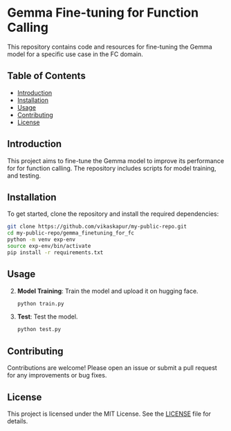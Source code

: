 # Gemma Fine-tuning for Function Calling

This repository contains code and resources for fine-tuning the Gemma model for a specific use case in the FC domain.

## Table of Contents
- [Introduction](#introduction)
- [Installation](#installation)
- [Usage](#usage)
- [Contributing](#contributing)
- [License](#license)

## Introduction
This project aims to fine-tune the Gemma model to improve its performance for for function calling. The repository includes scripts for model training, and testing.

## Installation
To get started, clone the repository and install the required dependencies:

```bash
git clone https://github.com/vikaskapur/my-public-repo.git
cd my-public-repo/gemma_finetuning_for_fc
python -m venv exp-env
source exp-env/bin/activate
pip install -r requirements.txt
```

## Usage

2. **Model Training**: Train the model and upload it on hugging face.
    ```bash
    python train.py 
    ```

3. **Test**: Test the model.
    ```bash
    python test.py 
    ```

## Contributing
Contributions are welcome! Please open an issue or submit a pull request for any improvements or bug fixes.

## License
This project is licensed under the MIT License. See the [LICENSE](LICENSE) file for details.